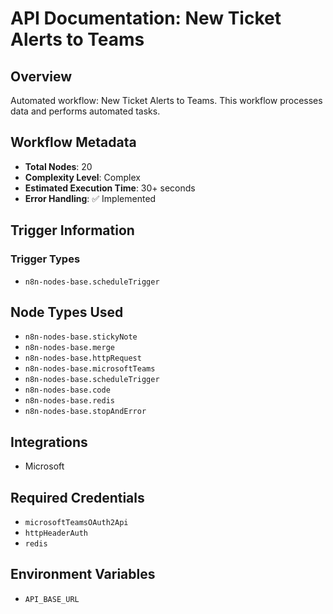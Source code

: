 # API Documentation: New Ticket Alerts to Teams

## Overview
Automated workflow: New Ticket Alerts to Teams. This workflow processes data and performs automated tasks.

## Workflow Metadata
- **Total Nodes**: 20
- **Complexity Level**: Complex
- **Estimated Execution Time**: 30+ seconds
- **Error Handling**: ✅ Implemented

## Trigger Information
### Trigger Types
- `n8n-nodes-base.scheduleTrigger`

## Node Types Used
- `n8n-nodes-base.stickyNote`
- `n8n-nodes-base.merge`
- `n8n-nodes-base.httpRequest`
- `n8n-nodes-base.microsoftTeams`
- `n8n-nodes-base.scheduleTrigger`
- `n8n-nodes-base.code`
- `n8n-nodes-base.redis`
- `n8n-nodes-base.stopAndError`

## Integrations
- Microsoft

## Required Credentials
- `microsoftTeamsOAuth2Api`
- `httpHeaderAuth`
- `redis`

## Environment Variables
- `API_BASE_URL`
